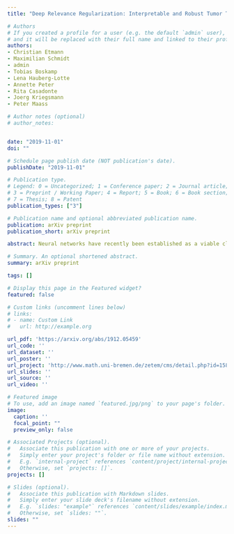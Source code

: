 ```yaml
---
title: "Deep Relevance Regularization: Interpretable and Robust Tumor Typing of Imaging Mass Spectrometry Data"

# Authors
# If you created a profile for a user (e.g. the default `admin` user), write the username (folder name) here 
# and it will be replaced with their full name and linked to their profile.
authors:
- Christian Etmann
- Maximilian Schmidt
- admin
- Tobias Boskamp
- Lena Hauberg-Lotte
- Annette Peter
- Rita Casadonte
- Joerg Kriegsmann
- Peter Maass

# Author notes (optional)
# author_notes:


date: "2019-11-01"
doi: ""

# Schedule page publish date (NOT publication's date).
publishDate: "2019-11-01"

# Publication type.
# Legend: 0 = Uncategorized; 1 = Conference paper; 2 = Journal article;
# 3 = Preprint / Working Paper; 4 = Report; 5 = Book; 6 = Book section;
# 7 = Thesis; 8 = Patent
publication_types: ["3"]

# Publication name and optional abbreviated publication name.
publication: arXiv preprint
publication_short: arXiv preprint

abstract: Neural networks have recently been established as a viable classification method for imaging mass spectrometry data for tumor typing. For multi-laboratory scenarios however, certain confounding factors may strongly impede their performance. In this work, we introduce Deep Relevance Regularization, a method of restricting what the neural network can focus on during classification, in order to improve the classification performance. We demonstrate how Deep Relevance Regularization robustifies neural networks against confounding factors on a challenging inter-lab dataset consisting of breast and ovarian carcinoma. We further show that this makes the relevance map -- a way of visualizing the discriminative parts of the mass spectrum -- sparser, thereby making the classifier easier to interpret.

# Summary. An optional shortened abstract.
summary: arXiv preprint

tags: []

# Display this page in the Featured widget?
featured: false

# Custom links (uncomment lines below)
# links:
# - name: Custom Link
#   url: http://example.org

url_pdf: 'https://arxiv.org/abs/1912.05459'
url_code: ''
url_dataset: ''
url_poster: ''
url_project: 'http://www.math.uni-bremen.de/zetem/cms/detail.php?id=15822&language=en'
url_slides: ''
url_source: ''
url_video: ''

# Featured image
# To use, add an image named `featured.jpg/png` to your page's folder. 
image:
  caption: ''
  focal_point: ""
  preview_only: false

# Associated Projects (optional).
#   Associate this publication with one or more of your projects.
#   Simply enter your project's folder or file name without extension.
#   E.g. `internal-project` references `content/project/internal-project/index.md`.
#   Otherwise, set `projects: []`.
projects: []

# Slides (optional).
#   Associate this publication with Markdown slides.
#   Simply enter your slide deck's filename without extension.
#   E.g. `slides: "example"` references `content/slides/example/index.md`.
#   Otherwise, set `slides: ""`.
slides: ""
---
```



